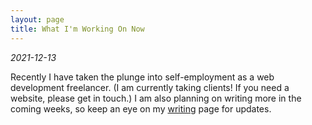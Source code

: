 ```yaml
---
layout: page
title: What I'm Working On Now
---
```


*2021-12-13*

Recently I have taken the plunge into self-employment as a web development
freelancer. (I am currently taking clients! If you need a website, please get in
touch.) I am also planning on writing more in the coming weeks, so keep an eye
on my [writing](/blog) page for updates.
